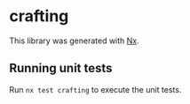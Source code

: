 # crafting

This library was generated with [Nx](https://nx.dev).

## Running unit tests

Run `nx test crafting` to execute the unit tests.
